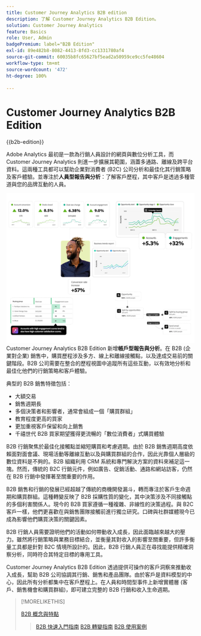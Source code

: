 ```yaml
---
title: Customer Journey Analytics B2B edition
description: 了解 Customer Journey Analytics B2B Edition。
solution: Customer Journey Analytics
feature: Basics
role: User, Admin
badgePremium: label="B2B Edition"
exl-id: 89e482b8-8082-4413-8fd3-cc1331780af4
source-git-commit: 60035b8fc65627bf5ead2a50959ce9cc5fe48604
workflow-type: tm+mt
source-wordcount: '472'
ht-degree: 100%

---
```



# Customer Journey Analytics B2B Edition

{{b2b-edition}}

Adobe Analytics 最初是一款為行銷人員設計的網頁與數位分析工具，而 Customer Journey Analytics 則進一步擴展其範圍，涵蓋多通路、離線及跨平台資料。這兩種工具都可以幫助企業對消費者 (B2C) 公司分析和最佳化其行銷策略及客戶體驗。並專注於&#x200B;**人員型報告與分析**：了解客戶歷程，其中客戶是透過多種管道與您的品牌互動的人員。

![B2B 網頁橫幅](assets/b2b-image.png)
Customer Journey Analytics B2B Edition 新增**帳戶型報告與分析**。在 B2B (企業對企業) 銷售中，購買歷程涉及多方、線上和離線接觸點，以及達成交易前的關鍵階段。B2B 公司需要在整合的歷程視圖中追蹤所有這些互動，以有效地分析和最佳化他們的行銷策略和客戶體驗。

典型的 B2B 銷售特徵包括：

* 大額交易
* 銷售週期長
* 多個決策者和影響者，通常會組成一個「購買群組」
* 教育程度更高的買家
* 更加重視客戶保留和向上銷售
* 千禧世代 B2B 買家期望獲得更流暢的「數位消費者」式購買體驗

B2B 行銷聚焦於最佳化接觸點並縮短購買和考慮週期。由於 B2B 銷售週期高度依賴面對面會議、現場活動等離線互動以及與購買群組的合作，因此光靠個人層級的數位資料是不夠的。B2B 組織利用 CRM 系統和專門解決方案的資料來補足這一塊。然而，傳統的 B2C 行銷元件，例如廣告、促銷活動、通路和網站訪客，仍然在 B2B 行銷中發揮著至關重要的作用。

B2B 銷售和行銷的發展已經超越了傳統的商機開發漏斗，轉而專注於客戶生命週期和購買群組。這種轉變反映了 B2B 採購性質的變化，其中決策涉及不同接觸點的多個利害關係人。現今的 B2B 買家遵循一種複雜、非線性的決策過程。與 B2C 客戶一樣，他們更喜歡在與銷售團隊接觸前進行獨立研究。口碑與社群媒體現今已成為影響他們購買決策的關鍵因素。

B2B 行銷人員需要證明他們的活動如何帶動收入成長，因此面臨越來越大的壓力。雖然將行銷策略與業務目標結合，並衡量其對收入的影響至關重要，但許多衡量工具都是針對 B2C 情境所設計的。因此，B2B 行銷人員正在尋找能提供精確洞察分析，同時符合其特定目標的專用工具。

Customer Journey Analytics B2B Edition 透過提供可操作的客戶洞察來推動收入成長，幫助 B2B 公司協調其行銷、銷售和產品團隊。由於客戶是資料模型的中心，因此所有分析都集中在客戶歷程上。在人員和時間型事件上新增實體層 (客戶、銷售機會和購買群組)，即可建立完整的 B2B 行銷和收入生命週期。


>[!MORELIKETHIS]
>
>[B2B 概念與特點](cja-b2b-concepts-features.md)
>>[B2B 快速入門指南](cja-b2b-quick-start-guide.md)
>>[B2B 轉變指南](cja-b2b-transition.md)
>>[B2B 使用案例](/help/use-cases/b2b/b2b-edition/use-cases-overview.md)
>
